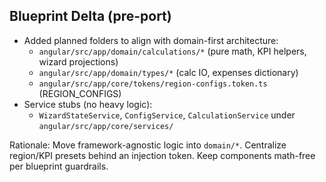 ## Blueprint Delta (pre-port)

- Added planned folders to align with domain-first architecture:
  - `angular/src/app/domain/calculations/*` (pure math, KPI helpers, wizard projections)
  - `angular/src/app/domain/types/*` (calc IO, expenses dictionary)
  - `angular/src/app/core/tokens/region-configs.token.ts` (REGION_CONFIGS)
- Service stubs (no heavy logic):
  - `WizardStateService`, `ConfigService`, `CalculationService` under `angular/src/app/core/services/`

Rationale: Move framework-agnostic logic into `domain/*`. Centralize region/KPI presets behind an injection token. Keep components math-free per blueprint guardrails.
